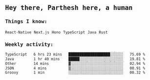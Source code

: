 <samp>
    <h2>Hey there, Parthesh here, a human</h2>
    <h3>Things I know: </h3>
    <code>React-Native</code> <code>Next.js</code> <code>Hono</code> <code>TypeScript</code> <code>Java</code> <code>Rust</code>
    <h3>Weekly activity:</h3>
<!--START_SECTION:waka-->

```txt
TypeScript   6 hrs 23 mins   ███████████████████░░░░░░   75.69 %
Java         1 hr 40 mins    █████░░░░░░░░░░░░░░░░░░░░   19.81 %
Other        14 mins         ▓░░░░░░░░░░░░░░░░░░░░░░░░   02.94 %
JSON         4 mins          ▒░░░░░░░░░░░░░░░░░░░░░░░░   00.91 %
Groovy       1 min           ░░░░░░░░░░░░░░░░░░░░░░░░░   00.32 %
```

<!--END_SECTION:waka-->
</samp>
